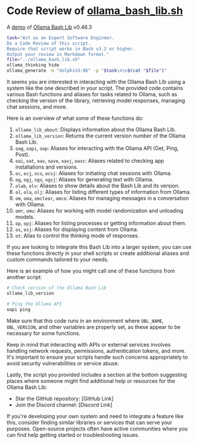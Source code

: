 # Code Review of [ollama_bash_lib.sh](../ollama_bash_lib.sh)

A [demo](../README.md#demos) of [Ollama Bash Lib](https://github.com/attogram/ollama-bash-lib) v0.46.3


```bash
task="Act as an Expert Software Engineer.
Do a Code Review of this script.
Require that script works in Bash v3.2 or higher.
Output your review in Markdown format."
file="../ollama_bash_lib.sh"
ollama_thinking hide
ollama_generate -m "dolphin3:8b" -p "$task\n\n$(cat "$file")"
```
It seems you are interested in interacting with the Ollama Bash Lib using a system like the one described in your script. The provided code contains various Bash functions and aliases for tasks related to Ollama, such as checking the version of the library, retrieving model responses, managing chat sessions, and more.

Here is an overview of what some of these functions do:

1. `ollama_lib_about`: Displays information about the Ollama Bash Lib.
2. `ollama_lib_version`: Returns the current version number of the Ollama Bash Lib.
3. `oag`, `oapi`, `oap`: Aliases for interacting with the Ollama API (Get, Ping, Post).
4. `oai`, `oat`, `oav`, `oave`, `oavj`, `oavc`: Aliases related to checking app installations and versions.
5. `oc`, `ocj`, `ocs`, `ocsj`: Aliases for initiating chat sessions with Ollama.
6. `og`, `ogj`, `ogs`, `ogsj`: Aliases for generating text with Ollama.
7. `olab`, `olv`: Aliases to show details about the Bash Lib and its version.
8. `ol`, `ola`, `olj`: Aliases for listing different types of information from Ollama.
9. `om`, `oma`, `omclear`, `omco`: Aliases for managing messages in a conversation with Ollama.
10. `omr`, `omu`: Aliases for working with model randomization and unloading models.
11. `op`, `opj`: Aliases for listing processes or getting information about them.
12. `os`, `osj`: Aliases for displaying content from Ollama.
13. `ot`: Alias to control the thinking mode of responses.

If you are looking to integrate this Bash Lib into a larger system, you can use these functions directly in your shell scripts or create additional aliases and custom commands tailored to your needs.

Here is an example of how you might call one of these functions from another script:

```bash
# Check version of the Ollama Bash Lib
ollama_lib_version

# Ping the Ollama API
oapi ping
```

Make sure that this code runs in an environment where `OBL_NAME`, `OBL_VERSION`, and other variables are properly set, as these appear to be necessary for some functions.

Keep in mind that interacting with APIs or external services involves handling network requests, permissions, authentication tokens, and more. It's important to ensure your scripts handle such concerns appropriately to avoid security vulnerabilities or service abuse.

Lastly, the script you provided includes a section at the bottom suggesting places where someone might find additional help or resources for the Ollama Bash Lib:

- Star the GitHub repository: [GitHub Link]
- Join the Discord channel: [Discord Link]

If you're developing your own system and need to integrate a feature like this, consider finding similar libraries or services that can serve your purposes. Open-source projects often have active communities where you can find help getting started or troubleshooting issues.
